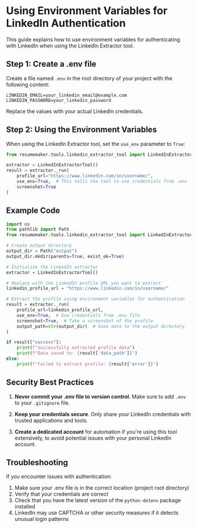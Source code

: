 # Using Environment Variables for LinkedIn Authentication

This guide explains how to use environment variables for authenticating with LinkedIn when using the LinkedIn Extractor tool.

## Step 1: Create a .env file

Create a file named `.env` in the root directory of your project with the following content:

```
LINKEDIN_EMAIL=your_linkedin_email@example.com
LINKEDIN_PASSWORD=your_linkedin_password
```

Replace the values with your actual LinkedIn credentials.

## Step 2: Using the Environment Variables

When using the LinkedIn Extractor tool, set the `use_env` parameter to `True`:

```python
from resumemaker.tools.linkedin_extractor_tool import LinkedInExtractorTool

extractor = LinkedInExtractorTool()
result = extractor._run(
    profile_url="https://www.linkedin.com/in/username/",
    use_env=True,  # This tells the tool to use credentials from .env
    screenshot=True
)
```

## Example Code

```python
import os
from pathlib import Path
from resumemaker.tools.linkedin_extractor_tool import LinkedInExtractorTool

# Create output directory
output_dir = Path("output")
output_dir.mkdir(parents=True, exist_ok=True)

# Initialize the LinkedIn extractor
extractor = LinkedInExtractorTool()

# Replace with the LinkedIn profile URL you want to extract
linkedin_profile_url = "https://www.linkedin.com/in/username/"

# Extract the profile using environment variables for authentication
result = extractor._run(
    profile_url=linkedin_profile_url,
    use_env=True,  # Use credentials from .env file
    screenshot=True,  # Take a screenshot of the profile
    output_path=str(output_dir)  # Save data to the output directory
)

if result["success"]:
    print(f"Successfully extracted profile data")
    print(f"Data saved to: {result['data_path']}")
else:
    print(f"Failed to extract profile: {result['error']}")
```

## Security Best Practices

1. **Never commit your .env file to version control**. Make sure to add `.env` to your `.gitignore` file.

2. **Keep your credentials secure**. Only share your LinkedIn credentials with trusted applications and tools.

3. **Create a dedicated account** for automation if you're using this tool extensively, to avoid potential issues with your personal LinkedIn account.

## Troubleshooting

If you encounter issues with authentication:

1. Make sure your .env file is in the correct location (project root directory)
2. Verify that your credentials are correct
3. Check that you have the latest version of the `python-dotenv` package installed
4. LinkedIn may use CAPTCHA or other security measures if it detects unusual login patterns 